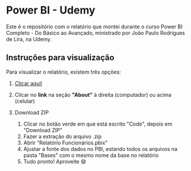 # Power BI - Udemy

Este é o repositório com o relatório que montei durante o curso Power BI Completo - Do Básico ao Avançado, ministrado por João Paulo Rodrigues de Lira, na Udemy.

## Instruções para visualização

Para visualizar o relatório, existem três opções:

1. [Clicar aqui!](https://app.powerbi.com/view?r=eyJrIjoiYzZhYzQ1MjYtMjM0OC00MDBkLTk1N2MtZmM2MGQwYTVjYThkIiwidCI6ImNmYjFlNDZhLTBhMDEtNGY0ZS05YmM0LTc1NWZlZTE0NGU3OSJ9)

2. Clicar no **link** na seção **"About"** à direita (computador) ou acima (celular)

3. Download ZIP
    1. Clicar no botão verde em que está escrito "Code", depois em "Download ZIP"
    2. Fazer a extração do arquivo .zip
    3. Abrir "Relatório Funcionários.pbix"
    4. Ajustar a fonte dos dados no PBI, estando todos os arquivos na pasta "Bases" com o mesmo nome da base no relatório
    5. Tudo pronto! Aproveite :smile:
